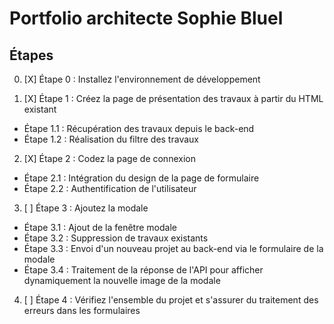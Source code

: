 # Portfolio architecte Sophie Bluel

## Étapes

0. [X] Étape 0 : Installez l'environnement de développement

1. [X] Étape 1 : Créez la page de présentation des travaux à partir du HTML existant
- Étape 1.1 : Récupération des travaux depuis le back-end
- Étape 1.2 : Réalisation du filtre des travaux

2. [X] Étape 2 : Codez la page de connexion
- Étape 2.1 : Intégration du design de la page de formulaire
- Étape 2.2 : Authentification de l'utilisateur

3. [ ] Étape 3 : Ajoutez la modale
- Étape 3.1 : Ajout de la fenêtre modale
- Étape 3.2 : Suppression de travaux existants
- Étape 3.3 : Envoi d'un nouveau projet au back-end via le formulaire de la modale
- Étape 3.4 : Traitement de la réponse de l'API pour afficher dynamiquement la nouvelle image de la modale

4. [ ] Étape 4 : Vérifiez l'ensemble du projet et s'assurer du traitement des erreurs dans les formulaires